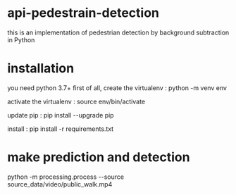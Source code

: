 # api-pedestrain-detection
this is an implementation of pedestrian detection by background subtraction in Python

# installation
you need python 3.7+
first of all, create the virtualenv : python -m venv env

activate the virtualenv : source env/bin/activate 

update pip : pip install --upgrade pip 

install : pip install -r requirements.txt

# make prediction and detection
python -m processing.process --source source_data/video/public_walk.mp4

